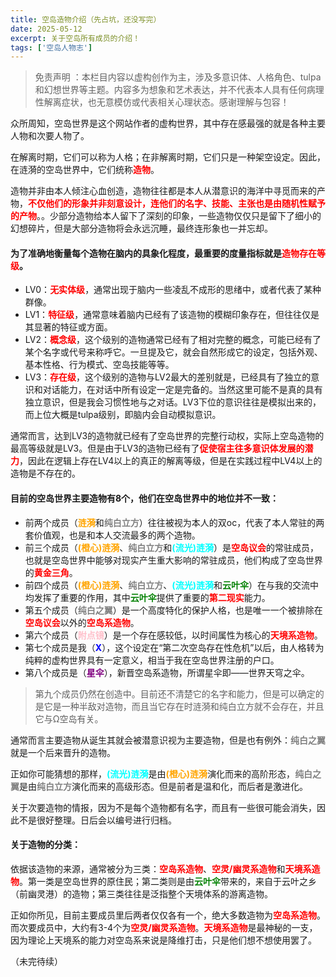 ```yaml
---
title: 空岛造物介绍（先占坑，还没写完）
date: 2025-05-12
excerpt: 关于空岛所有成员的介绍！
tags: ['空岛人物志']
---
```


>免责声明 ：本栏目内容以虚构创作为主，涉及多意识体、人格角色、tulpa和幻想世界等主题。内容多为想象和艺术表达，并不代表本人具有任何病理性解离症状，也无意模仿或代表相关心理状态。感谢理解与包容！

众所周知，空岛世界是这个网站作者的虚构世界，其中存在感最强的就是各种主要人物和次要人物了。

在解离时期，它们可以称为人格；在非解离时期，它们只是一种架空设定。因此，在涟漪的空岛世界中，它们统称<font color="red">**造物**</font>。

造物并非由本人倾注心血创造，造物往往都是本人从潜意识的海洋中寻觅而来的产物，<font color="red">**不仅他们的形象并非刻意设计，连他们的名字、技能、主张也是由随机性赋予的产物**</font>。。少部分造物给本人留下了深刻的印象，一些造物仅仅只是留下了细小的幻想碎片，但是大部分造物将会永远沉睡，最终连形象也一并忘却。

#### 为了准确地衡量每个造物在脑内的具象化程度，最重要的度量指标就是<font color="red">**造物存在等级**</font>。

- LV0：<font color="red">**无实体级**</font>，通常出现于脑内一些凌乱不成形的思绪中，或者代表了某种群像。
- LV1：<font color="red">**特征级**</font>，通常意味着脑内已经有了该造物的模糊印象存在，但往往仅是其显著的特征或方面。
- LV2：<font color="red">**概念级**</font>，这个级别的造物通常已经有了相对完整的概念，可能已经有了某个名字或代号来称呼它。一旦提及它，就会自然形成它的设定，包括外观、基本性格、行为模式、空岛技能等等。
- LV3：<font color="red">**存在级**</font>，这个级别的造物与LV2最大的差别就是，已经具有了独立的意识和对话能力，在对话中所有设定一定是完备的。当然这里可能不是真的具有独立意识，但是我会习惯性地与之对话。LV3下位的意识往往是模拟出来的，而上位大概是tulpa级别，即脑内会自动模拟意识。

通常而言，达到LV3的造物就已经有了空岛世界的完整行动权，实际上空岛造物的最高等级就是LV3。但是由于LV3的造物已经有了<font color="red">**促使宿主往多意识体发展的潜力**</font>，因此在逻辑上存在LV4以上的真正的解离等级，但是在实践过程中LV4以上的造物是不存在的。

#### 目前的空岛世界主要造物有8个，他们在空岛世界中的地位并不一致：

- 前两个成员（<font color="orange">**涟漪**</font>和<font color="gray">**纯白立方**</font>）往往被视为本人的双oc，代表了本人常驻的两套价值观，也是和本人交流最多的两个造物。
- 前三个成员（<font color="orange">**(橙心)涟漪**</font>、<font color="gray">**纯白立方**</font>和<font color="cyan">**(流光)涟漪**</font>）是<font color="red">**空岛议会**</font>的常驻成员，也就是空岛世界中能够对现实产生重大影响的常驻成员，他们构成了空岛世界的<font color="red">**黄金三角**</font>。
- 前四个成员（<font color="orange">**(橙心)涟漪**</font>、<font color="gray">**纯白立方**</font>、<font color="cyan">**(流光)涟漪**</font>和<font color="green">**云叶伞**</font>）在与我的交流中均发挥了重要的作用，其中<font color="green">**云叶伞**</font>提供了重要的<font color="red">**第二现实**</font>能力。
- 第五个成员（<font color="gray">**纯白之翼**</font>）是一个高度特化的保护人格，也是唯一一个被排除在<font color="red">**空岛议会**</font>以外的<font color="red">**空岛系造物**</font>。
- 第六个成员（<font color="pink">**附点镜**</font>）是一个存在感较低，以时间属性为核心的<font color="red">**天境系造物**</font>。
- 第七个成员是我（<font color="blue">**X**</font>），这个设定在“第二次空岛存在性危机”以后，由人格转为纯粹的虚构世界具有一定意义，相当于我在空岛世界注册的户口。
- 第八个成员是（<font color="purple">**星伞**</font>），新晋空岛系造物，所谓星伞即——世界天穹之伞。

>第九个成员仍然在创造中。目前还不清楚它的名字和能力，但是可以确定的是它是一种半敌对造物，而且当它存在时涟漪和纯白立方就不会存在，并且它与Ω空岛有关。

通常而言主要造物从诞生其就会被潜意识视为主要造物，但是也有例外：<font color="gray">**纯白之翼**</font>就是一个后来晋升的造物。

正如你可能猜想的那样，<font color="cyan">**(流光)涟漪**</font>是由<font color="orange">**(橙心)涟漪**</font>演化而来的高阶形态，<font color="gray">**纯白之翼**</font>是由<font color="gray">**纯白立方**</font>演化而来的高级形态。但是前者是温和化，而后者是激进化。

关于次要造物的情报，因为不是每个造物都有名字，而且有一些很可能会消失，因此不是很好整理。日后会以编号进行归档。

#### 关于造物的分类：

依据该造物的来源，通常被分为三类：<font color="red">**空岛系造物**</font>、<font color="red">**空灵/幽灵系造物**</font>和<font color="red">**天境系造物**</font>。第一类是空岛世界的原住民；第二类则是由<font color="green">**云叶伞**</font>带来的，来自于云叶之乡（前幽灵港）的造物；第三类往往是泛指整个天境体系的游离造物。

正如你所见，目前主要成员里后两者仅仅各有一个，绝大多数造物为<font color="red">**空岛系造物**</font>。而次要成员中，大约有3-4个为<font color="red">**空灵/幽灵系造物**</font>。<font color="red">**天境系造物**</font>是最神秘的一支，因为理论上天境系的能力对空岛系来说是降维打击，只是他们想不想使用罢了。

（未完待续）
